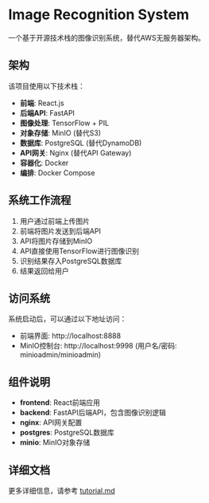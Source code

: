 # Image Recognition System

一个基于开源技术栈的图像识别系统，替代AWS无服务器架构。

## 架构

该项目使用以下技术栈：

- **前端**: React.js
- **后端API**: FastAPI
- **图像处理**: TensorFlow + PIL
- **对象存储**: MinIO (替代S3)
- **数据库**: PostgreSQL (替代DynamoDB)
- **API网关**: Nginx (替代API Gateway)
- **容器化**: Docker
- **编排**: Docker Compose

## 系统工作流程

1. 用户通过前端上传图片
2. 前端将图片发送到后端API
3. API将图片存储到MinIO
4. API直接使用TensorFlow进行图像识别
5. 识别结果存入PostgreSQL数据库
6. 结果返回给用户



## 访问系统

系统启动后，可以通过以下地址访问：

- 前端界面: http://localhost:8888
- MinIO控制台: http://localhost:9998 (用户名/密码: minioadmin/minioadmin)

## 组件说明

- **frontend**: React前端应用
- **backend**: FastAPI后端API，包含图像识别逻辑
- **nginx**: API网关配置
- **postgres**: PostgreSQL数据库
- **minio**: MinIO对象存储

## 详细文档

更多详细信息，请参考 [tutorial.md](tutorial.md) 